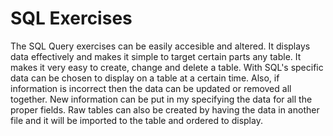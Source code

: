 # SQL Exercises

The SQL Query exercises can be easily accesible and altered. It displays data effectively and makes it simple to target certain parts any table. It makes it very easy to create, change and delete a table. With SQL's specific data can be chosen to display on a table at a certain time. Also, if information is incorrect then the data can be updated or removed all together. New information can be put in my specifying the data for all the proper fields. Raw tables can also be created by having the data in another file and it will be imported to the table and ordered to display.

